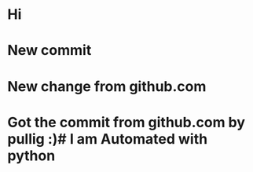 # Hi

# New commit

# New change from github.com

# Got the commit from github.com by pullig  :)# I am Automated with python
